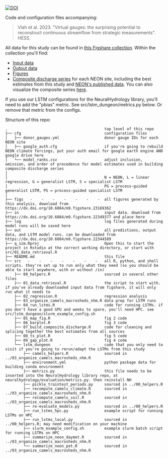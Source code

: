 [![DOI](https://zenodo.org/badge/596161962.svg)](https://zenodo.org/badge/latestdoi/596161962)

Code and configuration files accompanying:

 > Vlah et al. 2023. "Virtual gauges: the surprising potential to reconstruct continuous streamflow from strategic measurements". HESS.

 All data for this study can be found in [this Figshare collection](https://dx.doi.org/10.6084/m9.figshare.c.6488065). Within the collection you'll find:
 + [Input data](https://dx.doi.org/10.6084/m9.figshare.22349377)
 + [Output data](https://dx.doi.org/10.6084/m9.figshare.22344589)
 + [Figures](https://dx.doi.org/10.6084/m9.figshare.23169362)
 + [Composite discharge series](https://dx.doi.org/10.6084/m9.figshare.23206592) for each NEON site, including the best estimates from this study and [NEON's published data](https://data.neonscience.org/data-products/DP4.00130.001). You can also visualize the composite series [here](https://macrosheds.org/data/vlah_etal_2023_composites/).

If you use our LSTM configurations for the NeuralHydrology library, you'll need to add the "pbias" metric. See src/lstm_dungeon/metrics.py below. Or remove that metric from the configs.

Structure of this repo:

```
.                                           top level of this repo
├── cfg                                     configuration files
│   ├── donor_gauges.yml                    donor gauge IDs for each NEON site
│   ├── google_auth.cfg                     if you're going to rebuild NEON climate forcings, put your auth email for google earth engine AND google drive here
│   └── model_ranks.csv                     adjust inclusion, omission, and order of precedence for model estimates used in building composite discharge series
│
│                                           N = NEON, L = linear regression, G = generalist LSTM, S = specialist LSTM
│                                           PG = process-guided generalist LSTM, PS = process-guided specialist LSTM
│
├── figs   -    -    -    -    -    -    -  all figures generated by this analysis. download from https://dx.doi.org/10.6084/m9.figshare.23169362
├── in                                      input data. download from https://dx.doi.org/10.6084/m9.figshare.22349377 and place here
├── log                                     log files generated during model runs will be saved here
├── out                                     all predictions, output data, and LSTM model runs. can be downloaded from https://dx.doi.org/10.6084/m9.figshare.22344589
├── q_sim.Rproj                             Open this to start the project in Rstudio at the correct working directory, or start with src/01_data_retrieval.R
├── README.md                               this file
└── src   -    -    -    -    -    -    -   all R, python, and shell scripts. they're set up to run only what they need (so you should be able to start anywhere, with or without /in)
    ├── 00_helpers.R                        sourced in several other files
    ├── 01_data_retrieval.R                 the script to start with. if you've already downloaded input data from figshare, it will only run what it needs to
    ├── 02_regression.R                     regression analysis
    ├── 03_organize_camels_macrosheds_nhm.R data prep for LSTM runs
    ├── 04_run_lstms.R                      code for running LSTMs. if you don't have a good GPU and weeks to spare, you'll need HPC. see src/lstm_dungeon/slurm_example_config.sh
    ├── 05_map_fig.R                        fig 2 code
    ├── 06_barplot.R                        fig 3 code
    ├── 07_build_composite_discharge.R      code for cleaning and splicing together the best estimates from all sources
    ├── 08_ts_plot.R                        fig 5 code
    ├── 09_gap_plot.R                       fig 4 code
    └── lstm_dungeon    -    -    -    -    code that you only need to visit if you're going to rerun/adapt the LSTMs from this study
        ├── camels_helpers.R                sourced in ../03_organize_camels_macrosheds_nhm.R
        ├── environment.yml                 python package data for building conda environment
        ├── metrics.py                      this file needs to be inserted into the NeuralHydrology library repo, at neuralhydrology/evaluation/metrics.py. then reinstall NH
        ├── pickle_traintest_periods.py     sourced in ../00_helpers.R
        ├── recompute_camels_climate.R      sourced in ../03_organize_camels_macrosheds_nhm.R
        ├── recompute_camels_soil.R         sourced in ../03_organize_camels_macrosheds_nhm.R
        ├── re-evaluate_models.py           sourced in ../00_helpers.R
        ├── run_lstms_hpc.py                example script for running LSTMs on HPC
        ├── run_lstms_local.py              sourced in ../00_helpers.R; may need modification on your machine
        ├── slurm_example_config.sh         example slurm batch script for running LSTMs on HPC
        ├── summarize_neon_daymet.R         sourced in ../03_organize_camels_macrosheds_nhm.R
        └── summarize_neon_pet.R            sourced in ../03_organize_camels_macrosheds_nhm.R
```
